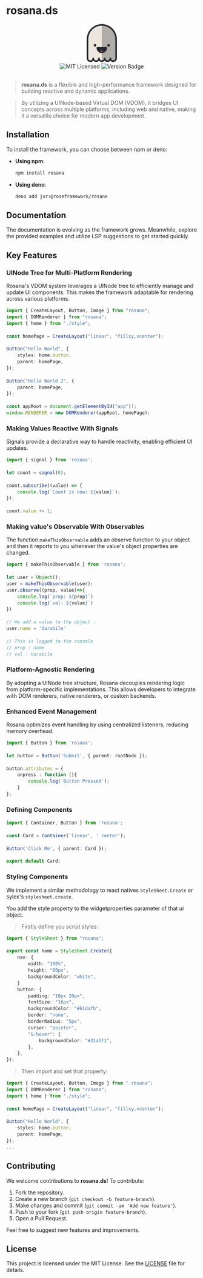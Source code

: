 
# rosana.ds

<div align="center"><img src="./rosana.png" width="100" /></div>

<div align="center">
    <img alt="MIT Licensed" src="https://img.shields.io/badge/license-MIT-blue.svg">
    <img alt="Version Badge" src="https://img.shields.io/badge/version-1.3.0-brightgreen.svg">
</div>

<br>

> **rosana.ds** is a flexible and high-performance framework designed for building reactive and dynamic applications.

> By utilizing a UINode-based Virtual DOM (VDOM),
> it bridges UI concepts across multiple platforms,
> including web and native, 
> making it a versatile choice for modern app development.

## Installation

To install the framework, you can choose between npm or deno:

- **Using npm**:
    ```bash
    npm install rosana
    ```

- **Using deno**:
    ```bash
    deno add jsr:@roseframework/rosana
    ```

## Documentation

The documentation is evolving as the framework grows. Meanwhile, explore the provided examples and utilize LSP suggestions to get started quickly.

## Key Features

### UINode Tree for Multi-Platform Rendering

Rosana's VDOM system leverages a UINode tree to efficiently manage and update UI components. This makes the framework adaptable for rendering across various platforms.

```typescript
import { CreateLayout, Button, Image } from "rosana";
import { DOMRenderer } from "rosana";
import { home } from "./style";

const homePage = CreateLayout("linear", "fillxy,vcenter");

Button("Hello World", {
    styles: home.button,
    parent: homePage,
});

Button("Hello World 2", {
    parent: homePage,
});

const appRoot = document.getElementById("app")!;
window.RENDERER = new DOMRenderer(appRoot, homePage);

```

### Making Values Reactive With Signals

Signals provide a declarative way to handle reactivity, enabling efficient UI updates.

```typescript
import { signal } from 'rosana';

let count = signal(0);

count.subscribe((value) => {
    console.log(`Count is now: ${value}`);
});

count.value += 1;
```

### Making value's Observable With Observables

The function `makeThisObservable` adds an observe function to
your object and then it reports to you whenever the value's object properties are changed.

```typescript
import { makeThisObservable } from 'rosana';

let user = Object();
user = makeThisObservable(user);
user.observe((prop, value)=>{
    console.log(`prop: ${prop}`)
    console.log(`val: ${value}`)
})

// We add a value to the object :
user.name = 'Oarabile'

// This is logged to the console
// prop : name
// val : Oarabile
```

### Platform-Agnostic Rendering

By adopting a UINode tree structure, Rosana decouples rendering logic from platform-specific implementations. This allows developers to integrate with DOM renderers, native renderers, or custom backends.

### Enhanced Event Management

Rosana optimizes event handling by using centralized listeners, reducing memory overhead.

```typescript
import { Button } from 'rosana';

let button = Button('Submit', { parent: rootNode });

button.attributes = {
    onpress : function (){
        console.log('Button Pressed');
    }
};
```

### Defining Components

```typescript
import { Container, Button } from 'rosana';

const Card = Container('linear', ' center');

Button('Click Me', { parent: Card });

export default Card;
```

### Styling Components

We implement a similar methodology to react natives `StyleSheet.Create` or sylex's `stylesheet.create`.

You add the style property to the widgetproperties parameter of that ui object.

> Firstly define you script styles:

```typescript
import { StyleSheet } from "rosana";

export const home = StyleSheet.Create({
    nav: {
        width: "100%",
        height: "60px",
        backgroundColor: "white",
    }
    button: {
        padding: "10px 20px",
        fontSize: "16px",
        backgroundColor: "#61dafb",
        border: "none",
        borderRadius: "5px",
        cursor: "pointer",
        "&:hover": {
            backgroundColor: "#21a1f1",
        },
    },
});
```

> Then import and set that property:

```typescript
import { CreateLayout, Button, Image } from ".rosana";
import { DOMRenderer } from "rosana";
import { home } from "./style";

const homePage = CreateLayout("linear", "fillxy,vcenter");

Button("Hello World", {
    styles: home.button,
    parent: homePage,
});
...
````

## Contributing

We welcome contributions to **rosana.ds**! To contribute:

1. Fork the repository.
2. Create a new branch (`git checkout -b feature-branch`).
3. Make changes and commit (`git commit -am 'Add new feature'`).
4. Push to your fork (`git push origin feature-branch`).
5. Open a Pull Request.

Feel free to suggest new features and improvements.

## License

This project is licensed under the MIT License. See the [LICENSE](./LICENSE) file for details.


